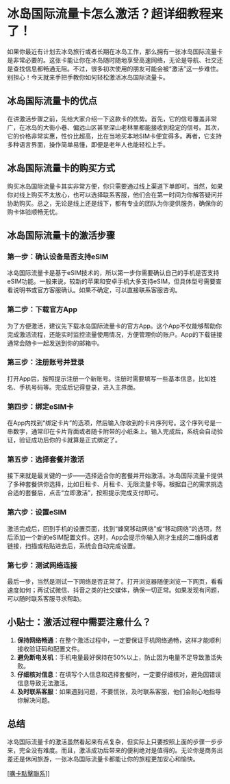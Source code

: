 # 冰岛国际流量卡怎么激活？超详细教程来了！

如果你最近有计划去冰岛旅行或者长期在冰岛工作，那么拥有一张冰岛国际流量卡是非常必要的。这张卡能让你在冰岛随时随地享受高速网络，无论是导航、社交还是查找信息都畅通无阻。不过，很多初次使用的朋友可能会被“激活”这一步难住。别担心！今天就来手把手教你如何轻松激活冰岛国际流量卡。

## 冰岛国际流量卡的优点

在讲激活步骤之前，先给大家介绍一下这款卡的优势。首先，它的信号覆盖非常广，在冰岛的大街小巷、偏远山区甚至深山老林里都能接收到稳定的信号。其次，它的价格非常实惠，性价比超高，比在当地买本地SIM卡便宜得多。再者，它支持多种语言界面，操作简单易懂，即便是老年人也能轻松上手。

## 冰岛国际流量卡的购买方式

购买冰岛国际流量卡其实非常方便，你只需要通过线上渠道下单即可。当然，如果你对线上购买不太放心，也可以选择联系客服，他们会在第一时间为你解答疑问并协助购买。总之，无论是线上还是线下，都有专业的团队为你提供服务，确保你的购卡体验顺畅无忧。

## 冰岛国际流量卡的激活步骤

### 第一步：确认设备是否支持eSIM

冰岛国际流量卡是基于eSIM技术的，所以第一步你需要确认自己的手机是否支持eSIM功能。一般来说，较新的苹果和安卓手机大多支持eSIM，但具体型号需要查看说明书或官方客服确认。如果不确定，可以直接联系客服咨询。

### 第二步：下载官方App

为了方便激活，建议先下载冰岛国际流量卡的官方App。这个App不仅能够帮助你完成激活流程，还能实时监控流量使用情况，方便管理你的账户。App的下载链接通常会随卡一起发送到你的邮箱中。

### 第三步：注册账号并登录

打开App后，按照提示注册一个新账号。注册时需要填写一些基本信息，比如姓名、手机号码等。完成后记得登录，进入主界面。

### 第四步：绑定eSIM卡

在App内找到“绑定卡片”的选项，然后输入你收到的卡片序列号。这个序列号是一串数字，通常印在卡片背面或者随卡附带的小纸条上。输入完成后，系统会自动验证，验证成功后你的卡就算是正式绑定了。

### 第五步：选择套餐并激活

接下来就是最关键的一步——选择适合你的套餐并开始激活。冰岛国际流量卡提供了多种套餐供你选择，比如日租卡、月租卡、无限流量卡等。根据自己的需求挑选合适的套餐后，点击“立即激活”，按照提示完成支付即可。

### 第六步：设置eSIM

激活完成后，回到手机的设置页面，找到“蜂窝移动网络”或“移动网络”的选项，然后添加一个新的eSIM配置文件。这时，App会提示你输入刚才生成的二维码或者链接，扫描或粘贴进去后，系统会自动完成设置。

### 第七步：测试网络连接

最后一步，当然是测试一下网络是否正常了。打开浏览器随便浏览一下网页，看看速度如何；再试试微信、抖音之类的社交媒体，确保一切正常。如果发现有问题，可以随时联系客服寻求帮助。

## 小贴士：激活过程中需要注意什么？

1. **保持网络畅通**：在整个激活过程中，一定要保证手机网络通畅，这样才能顺利接收验证码和配置文件。
2. **避免断电关机**：手机电量最好保持在50%以上，防止因为电量不足导致激活失败。
3. **仔细核对信息**：在填写个人信息和选择套餐时，一定要仔细核对，避免因错误信息导致无法激活。
4. **及时联系客服**：如果遇到问题，不要慌张，及时联系客服，他们会耐心地指导你解决问题。

## 总结

冰岛国际流量卡的激活虽然看起来有点复杂，但实际上只要按照上面的步骤一步步来，完全没有难度。而且，激活成功后带来的便利绝对是值得的。无论你是商务出差还是休闲旅游，一张冰岛国际流量卡都能让你的旅程更加安心和愉快。

[[購卡點擊聯系](https://t.me/s/esim1088)]]